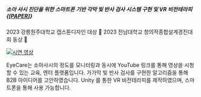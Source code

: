##### 소아 사시 진단을 위한 스마트폰 기반 각막 빛 반사 검사 시스템 구현 및 VR 비전테라피  {[[PAPER](https://www.dbpia.co.kr/journal/articleDetail?nodeId=NODE11724447)]}

2023 강릉원주대학교 캡스톤디자인 대상 🥇
2023 전남대학교 창의적종합설계경진대회 동상 🥉

[![시연 영상](https://img.youtube.com/vi/myyhD2bFFIw/0.jpg)](https://www.youtube.com/watch?v=myyhD2bFFIw)

 EyeCare는 소아사시의 정도를 모니터링과 동시에 YouTube 링크를 통해 영상을 시청 할 수 있는 교육, 엔터 플랫폼입니다.  가가막 빛 반사 검사를 구현한 알고리즘을 통해 B2B 아이디어를 고안하였습니다. 
 Unity 를 통한 VR 비전테라피를 제작하였으며, 스마트폰을 통해 사용 가능합니다.


